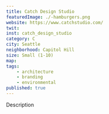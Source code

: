 ```yaml
---
title: Catch Design Studio
featuredImage: ./-hamburgers.png
website: https://www.catchstudio.com/
twit: 
inst: catch_design_studio
category: C
city: Seattle
neighborhood: Capitol Hill
size: Small (1-10)
map: 
tags:
    - architecture
    - branding
    - environmental
published: true
---
```


Description
